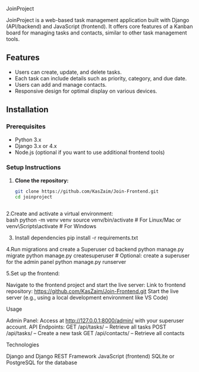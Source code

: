  JoinProject

JoinProject is a web-based task management application built with Django (API/backend) and JavaScript (frontend). It offers core features of a Kanban board for managing tasks and contacts, similar to other task management tools.

## Features

- Users can create, update, and delete tasks.
- Each task can include details such as priority, category, and due date.
- Users can add and manage contacts.
- Responsive design for optimal display on various devices.

## Installation

### Prerequisites

- Python 3.x
- Django 3.x or 4.x
- Node.js (optional if you want to use additional frontend tools)

### Setup Instructions

1. **Clone the repository:**
   ```bash
   git clone https://github.com/KasZaim/Join-Frontend.git
   cd joinproject
  
2.Create and activate a virtual environment:  
  bash
  python -m venv venv
  source venv/bin/activate  # For Linux/Mac
   or
  venv\Scripts\activate     # For Windows
  
3. Install dependencies
   pip install -r requirements.txt

4.Run migrations and create a Superuser
 cd backend
 python manage.py migrate
 python manage.py createsuperuser  # Optional: create a superuser for the admin panel
 python manage.py runserver

5.Set up the frontend:

Navigate to the frontend project and start the live server:
Link to frontend repository: https://github.com/KasZaim/Join-Frontend.git
Start the live server (e.g., using a local development environment like VS Code)

Usage

Admin Panel: Access at http://127.0.0.1:8000/admin/ with your superuser account.
API Endpoints:
GET /api/tasks/ – Retrieve all tasks
POST /api/tasks/ – Create a new task
GET /api/contacts/ – Retrieve all contacts

Technologies

Django and Django REST Framework
JavaScript (frontend)
SQLite or PostgreSQL for the database

